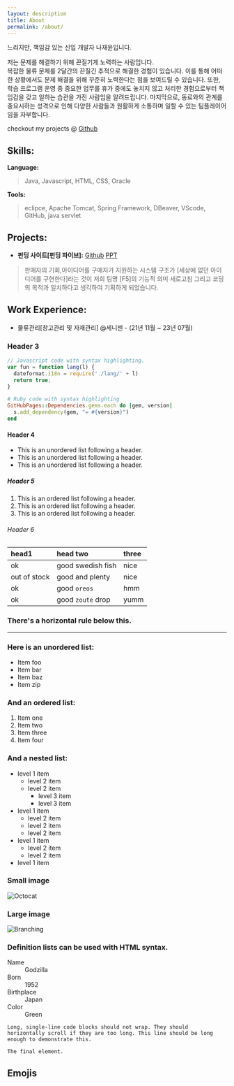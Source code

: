 ```yaml
---
layout: description
title: About
permalink: /about/
---
```


<p>느리지만, 책임감 있는 신입 개발자 나재윤입니다.</p>
<p>저는 문제를 해결하기 위해 끈질기게 노력하는 사람입니다.<br> 
복잡한 물류 문제를 2달간의 끈질긴 추적으로 해결한 경험이 있습니다. 이를 통해 어떠한 상황에서도 문제 해결을 위해 꾸준히 노력한다는 점을 보여드릴 수 있습니다. 또한, 학습 프로그램 운영 중 중요한 업무를 휴가 중에도 놓치지 않고 처리한 경험으로부터 책임감을 갖고 일하는 습관을 가진 사람임을 알려드립니다. 마지막으로, 동료와의 관계를 중요시하는 성격으로 인해 다양한 사람들과 원활하게 소통하며 일할 수 있는 팀플레이어임을 자부합니다.</p>
<p>
checkout my projects @
<a href="https://github.com/Jaeyun-Na">Github</a>
</p>

## Skills:

 **Language:** 
> Java, Javascript, HTML, CSS, Oracle

 **Tools:**
> eclipce, Apache Tomcat, Spring Framework, DBeaver, 
VScode, GitHub, java servlet


## Projects:

  * **펀딩 사이트[펀딩 파이브]:**
  <a href="https://github.com/smdyuq/FundingFive.git">Github</a>
<a href="https://url.kr/5j2c1u">PPT</a>
  >판매자의 기회,아이디어를 구매자가 지원하는 시스템 구조가 [세상에 없던 아이디어를 구현한다]라는 것이 저희 팀명 [F5]의 기능적 의미 새로고침 그리고 코딩의 목적과 일치하다고 생각하여 기획하게 되었습니다.


## Work Experience:
 - 물류관리[창고관리 및 자재관리] @세니젠 - (21년 11월 ~ 23년 07월)
### Header 3

```js
// Javascript code with syntax highlighting.
var fun = function lang(l) {
  dateformat.i18n = require('./lang/' + l)
  return true;
}
```

```ruby
# Ruby code with syntax highlighting
GitHubPages::Dependencies.gems.each do |gem, version|
  s.add_dependency(gem, "= #{version}")
end
```

#### Header 4

*   This is an unordered list following a header.
*   This is an unordered list following a header.
*   This is an unordered list following a header.

##### Header 5

1.  This is an ordered list following a header.
2.  This is an ordered list following a header.
3.  This is an ordered list following a header.

###### Header 6

| head1        | head two          | three |
|:-------------|:------------------|:------|
| ok           | good swedish fish | nice  |
| out of stock | good and plenty   | nice  |
| ok           | good `oreos`      | hmm   |
| ok           | good `zoute` drop | yumm  |

### There's a horizontal rule below this.

* * *

### Here is an unordered list:

*   Item foo
*   Item bar
*   Item baz
*   Item zip

### And an ordered list:

1.  Item one
1.  Item two
1.  Item three
1.  Item four

### And a nested list:

- level 1 item
  - level 2 item
  - level 2 item
    - level 3 item
    - level 3 item
- level 1 item
  - level 2 item
  - level 2 item
  - level 2 item
- level 1 item
  - level 2 item
  - level 2 item
- level 1 item

### Small image

![Octocat](https://github.githubassets.com/images/icons/emoji/octocat.png)

### Large image

![Branching](https://guides.github.com/activities/hello-world/branching.png)


### Definition lists can be used with HTML syntax.

<dl>
<dt>Name</dt>
<dd>Godzilla</dd>
<dt>Born</dt>
<dd>1952</dd>
<dt>Birthplace</dt>
<dd>Japan</dd>
<dt>Color</dt>
<dd>Green</dd>
</dl>

```
Long, single-line code blocks should not wrap. They should horizontally scroll if they are too long. This line should be long enough to demonstrate this.
```

```
The final element.
```

## Emojis
